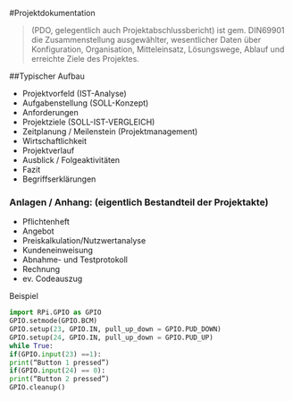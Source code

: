 #Projektdokumentation 
>(PDO, gelegentlich auch Projektabschlussbericht) ist gem. DIN69901 die Zusammenstellung ausgewählter, wesentlicher Daten über Konfiguration, Organisation, Mitteleinsatz, Lösungswege, Ablauf und erreichte Ziele des Projektes.

##Typischer Aufbau
* Projektvorfeld (IST-Analyse)
* Aufgabenstellung (SOLL-Konzept)
* Anforderungen
* Projektziele (SOLL-IST-VERGLEICH)
* Zeitplanung / Meilenstein (Projektmanagement)
* Wirtschaftlichkeit
* Projektverlauf
* Ausblick / Folgeaktivitäten
* Fazit
* Begriffserklärungen

### Anlagen / Anhang: (eigentlich Bestandteil der Projektakte)
* Pflichtenheft
* Angebot
* Preiskalkulation/Nutzwertanalyse
* Kundeneinweisung
* Abnahme- und Testprotokoll
* Rechnung
* ev. Codeauszug

Beispiel
```python
import RPi.GPIO as GPIO
GPIO.setmode(GPIO.BCM)
GPIO.setup(23, GPIO.IN, pull_up_down = GPIO.PUD_DOWN)
GPIO.setup(24, GPIO.IN, pull_up_down = GPIO.PUD_UP)
while True:
if(GPIO.input(23) ==1):
print(“Button 1 pressed”)
if(GPIO.input(24) == 0):
print(“Button 2 pressed”)
GPIO.cleanup()
```
